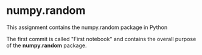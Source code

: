 # numpy.random
This assignment contains the numpy.random package in Python

The first commit is called "First notebook" and contains the overall purpose of the **numpy.random** package.
